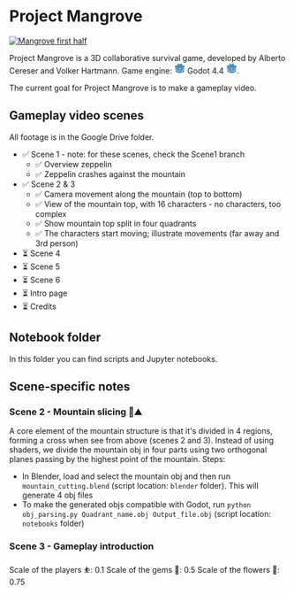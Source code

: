 # Project Mangrove

[![Mangrove first half](https://img.youtube.com/vi/rCvSwxU-kUI/maxresdefault.jpg)](https://youtu.be/rCvSwxU-kUI)

Project Mangrove is a 3D collaborative survival game, developed by Alberto Cereser and Volker Hartmann. Game engine: <img src="./assets/Godot_icon.png" alt="Godot 4.4" width="20" height="20"> Godot 4.4 <img src="./assets/Godot_icon.png" alt="Godot 4.4" width="20" height="20">.

The current goal for Project Mangrove is to make a gameplay video. 

## Gameplay video scenes

All footage is in the Google Drive folder. 

- ✅ Scene 1 - note: for these scenes, check the Scene1 branch
  - ✅ Overview zeppelin
  - ✅ Zeppelin crashes against the mountain
- ✅ Scene 2 & 3
  - ✅ Camera movement along the mountain (top to bottom)
  - ✅ View of the mountain top, with 16 characters - no characters, too complex
  - ✅ Show mountain top split in four quadrants
  - ✅ The characters start moving; illustrate movements (far away and 3rd person)
- ⏳ Scene 4
- ⏳ Scene 5
- ⏳ Scene 6
- ⏳ Intro page
- ⏳ Credits

## Notebook folder

In this folder you can find scripts and Jupyter notebooks. 

## Scene-specific notes

### Scene 2 - Mountain slicing 🔪⛰️

A core element of the mountain structure is that it's divided in 4 regions, forming a cross when see from above (scenes 2 and 3). Instead of using shaders, we divide the mountain obj in four parts using two orthogonal planes passing by the highest point of the mountain. Steps:

- In Blender, load and select the mountain obj and then run `mountain_cutting.blend` (script location:  `blender` folder). This will generate 4 obj files
- To make the generated objs compatible with Godot, run `python obj_parsing.py Quadrant_name.obj Output_file.obj` (script location: `notebooks` folder)

### Scene 3 - Gameplay introduction

Scale of the players ⛹️: 0.1
Scale of the gems 💎: 0.5 
Scale of the flowers 🪷: 0.75
